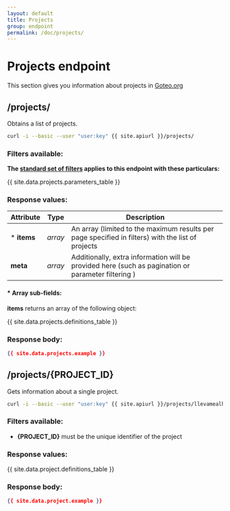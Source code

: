 ```yaml
---
layout: default
title: Projects
group: endpoint
permalink: /doc/projects/
---
```

# Projects endpoint

This section gives you information about projects in [Goteo.org](http://goteo.org)

<a name="projects"></a>
## /projects/

Obtains a list of projects.

```bash
curl -i --basic --user "user:key" {{ site.apiurl }}/projects/
```

### Filters available:
**The [standard set of filters](/doc/filters) applies to this endpoint with these particulars:**

{{ site.data.projects.parameters_table }}

### Response values:

| Attribute  | Type | Description |
| ------------- | ------------- | ------------ |
| * **items** | *array* | An array (limited to the maximum results per page specified in filters) with the list of projects |
| **meta** | *array* | Additionally, extra information will be provided here (such as pagination or parameter filtering ) |

#### * Array sub-fields:

**items** returns an array of the following object:

{{ site.data.projects.definitions_table }}


### Response body:

```json
{{ site.data.projects.example }}
```


<a name="project"></a>
## /projects/{PROJECT_ID}

Gets information about a single project.

```bash
curl -i --basic --user "user:key" {{ site.apiurl }}/projects/llevamealhuerto
```

### Filters available:

* **{PROJECT_ID}** must be the unique identifier of the project


### Response values:

{{ site.data.project.definitions_table }}


### Response body:

```json
{{ site.data.project.example }}
```
